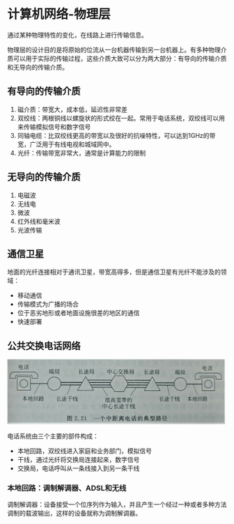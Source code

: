 # 计算机网络-物理层

通过某种物理特性的变化，在线路上进行传输信息。

物理层的设计目的是将原始的位流从一台机器传输到另一台机器上。有多种物理介质可以用于实际的传输过程，这些介质大致可以分为两大部分：有导向的传输介质和无导向的传输介质。
## 有导向的传输介质
1. 磁介质：带宽大，成本低，延迟性非常差
1. 双绞线：两根铜线以螺旋状的形式绞在一起。常用于电话系统，双绞线可以用来传输模拟信号和数字信号
1. 同轴电缆：比双绞线更高的带宽以及很好的抗噪特性，可以达到1GHz的带宽，广泛用于有线电视和城域网中。
1. 光纤：传输带宽非常大，通常是计算能力的限制

## 无导向的传输介质
1. 电磁波
1. 无线电
1. 微波
1. 红外线和毫米波
1. 光波传输

## 通信卫星

地面的光纤连接相对于通讯卫星，带宽高得多，但是通信卫星有光纤不能涉及的领域：
* 移动通信
* 传输模式为广播的场合
* 位于恶劣地形或者地面设施很差的地区的通信
* 快速部署

## 公共交换电话网络
<img src="res/tel-route.jpg" width="500px">

电话系统由三个主要的部件构成：
* 本地回路，双绞线进入家庭和业务部门，模拟信号
* 干线，通过光纤将交换局连接起来，数字信号
* 交换局，电话呼叫从一条线接入到另一条干线

### 本地回路：调制解调器、ADSL和无线
调制解调器：设备接受一个位序列作为输入，并且产生一个经过一种或者多种方法调制的载波输出，这样的设备就称为调制解调器。

